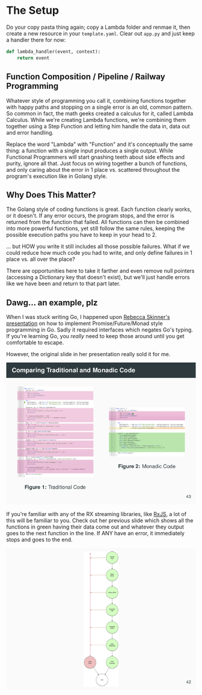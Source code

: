# The Setup

Do your copy pasta thing again; copy a Lambda folder and renmae it, then create a new resource in your `template.yaml`. Clear out `app.py` and just keep a handler there for now:

```python
def lambda_handler(event, context):
    return event
```

## Function Composition / Pipeline / Railway Programming

Whatever style of programming you call it, combining functions together with happy paths and stopping on a single error is an old, common pattern. So common in fact, the math geeks created a calculus for it, called Lambda Calculus. While we're creating Lambda functions, we're combining them together using a Step Function and letting him handle the data in, data out and error handling.

Replace the word "Lambda" with "Function" and it's conceptually the same thing: a function with a single input produces a single output. While Functional Programmers will start gnashing teeth about side effects and purity, ignore all that. Just focus on wiring together a bunch of functions, and only caring about the error in 1 place vs. scattered throughout the program's execution like in Golang style.

## Why Does This Matter?

The Golang style of coding functions is great. Each function clearly works, or it doesn't. If any error occurs, the program stops, and the error is returned from the function that failed. All functions can then be combined into more powerful functions, yet still follow the same rules, keeping the possible execution paths you have to keep in your head to 2.

... but HOW you write it still includes all those possible failures. What if we could reduce how much code you had to write, and only define failures in 1 place vs. all over the place?

There are opportunities here to take it farther and even remove null pointers (accessing a Dictionary key that doesn't exist), but we'll just handle errors like we have been and return to that part later.

## Dawg... an example, plz

When I was stuck writing Go, I happened upon [Rebecca Skinner's presentation](https://twitter.com/cercerilla/status/855189383716233221) on how to implement Promise/Future/Monad style programming in Go. Sadly it required interfaces which negates Go's typing. If you're learning Go, you _really_ need to keep those around until you get comfortable to escape.

However, the original slide in her presentation really sold it for me.

<img src="./Monadic Error Handling in Go - Breaking Beyond Common Go Idioms.png"></img>

If you're familiar with any of the RX streaming libraries, like [RxJS](https://rxjs-dev.firebaseapp.com/), a lot of this will be familiar to you. Check out her previous slide which shows all the functions in green having their data come out and whatever they output goes to the next function in the line. If ANY have an error, it immediately stops and goes to the end.

<img src="./stream2.png"></img>


